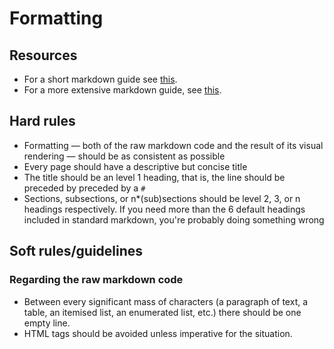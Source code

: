 # Formatting

## Resources

* For a short markdown guide see [this](https://commonmark.org/help/).
* For a more extensive markdown guide, see [this](https://handbook.gitlab.com/docs/markdown-guide/).

## Hard rules

* Formatting — both of the raw markdown code and the result of its visual rendering — should be as consistent as possible
* Every page should have a descriptive but concise title
* The title should be an level 1 heading, that is, the line should be preceded by preceded by a `#`
* Sections, subsections, or n*(sub)sections should be level 2, 3, or n headings respectively. If you need more than the 6 default headings included in standard markdown, you're probably doing something wrong

## Soft rules/guidelines

### Regarding the raw markdown code

* Between every significant mass of characters (a paragraph of text, a table, an itemised list, an enumerated list, etc.) there should be one empty line.
* HTML tags should be avoided unless imperative for the situation.
